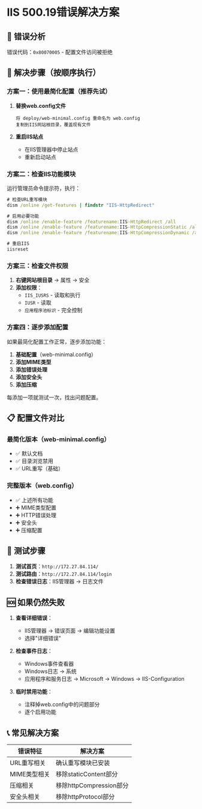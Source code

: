 # IIS 500.19错误解决方案

## 🚨 错误分析
错误代码：`0x80070005` - 配置文件访问被拒绝

## 🔧 解决步骤（按顺序执行）

### 方案一：使用最简化配置（推荐先试）

1. **替换web.config文件**
   ```
   将 deploy/web-minimal.config 重命名为 web.config
   复制到IIS网站根目录，覆盖现有文件
   ```

2. **重启IIS站点**
   - 在IIS管理器中停止站点
   - 重新启动站点

### 方案二：检查IIS功能模块

运行管理员命令提示符，执行：
```cmd
# 检查URL重写模块
dism /online /get-features | findstr "IIS-HttpRedirect"

# 启用必要功能
dism /online /enable-feature /featurename:IIS-HttpRedirect /all
dism /online /enable-feature /featurename:IIS-HttpCompressionStatic /all
dism /online /enable-feature /featurename:IIS-HttpCompressionDynamic /all

# 重启IIS
iisreset
```

### 方案三：检查文件权限

1. **右键网站根目录** → 属性 → 安全
2. **添加权限**：
   - `IIS_IUSRS` - 读取和执行
   - `IUSR` - 读取
   - `应用程序池标识` - 完全控制

### 方案四：逐步添加配置

如果最简化配置工作正常，逐步添加功能：

1. **基础配置**（web-minimal.config）
2. **添加MIME类型**
3. **添加错误处理**
4. **添加安全头**
5. **添加压缩**

每添加一项就测试一次，找出问题配置。

## 📋 配置文件对比

### 最简化版本（web-minimal.config）
- ✅ 默认文档
- ✅ 目录浏览禁用
- ✅ URL重写（基础）

### 完整版本（web.config）
- ✅ 上述所有功能
- ➕ MIME类型配置
- ➕ HTTP错误处理
- ➕ 安全头
- ➕ 压缩配置

## 🎯 测试步骤

1. **测试首页**：`http://172.27.84.114/`
2. **测试路由**：`http://172.27.84.114/login`
3. **检查错误日志**：IIS管理器 → 日志文件

## 🆘 如果仍然失败

1. **查看详细错误**：
   - IIS管理器 → 错误页面 → 编辑功能设置
   - 选择"详细错误"

2. **检查事件日志**：
   - Windows事件查看器
   - Windows日志 → 系统
   - 应用程序和服务日志 → Microsoft → Windows → IIS-Configuration

3. **临时禁用功能**：
   - 注释掉web.config中的问题部分
   - 逐个启用功能

## 📞 常见解决方案

| 错误特征 | 解决方案 |
|---------|---------|
| URL重写相关 | 确认重写模块已安装 |
| MIME类型相关 | 移除staticContent部分 |
| 压缩相关 | 移除httpCompression部分 |
| 安全头相关 | 移除httpProtocol部分 |
